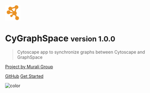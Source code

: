 <img src="_images/icon.svg" width="50">

# CyGraphSpace <small>version 1.0.0</small>

> Cytoscape app to synchronize graphs between Cytoscape and GraphSpace

[Project by Murali Group](https://github.com/Murali-group)

[GitHub](https://github.com/rishabhsethi/CyGraphSpace)
[Get Started](#cygraphspace)

![color](#f0f0f0)
